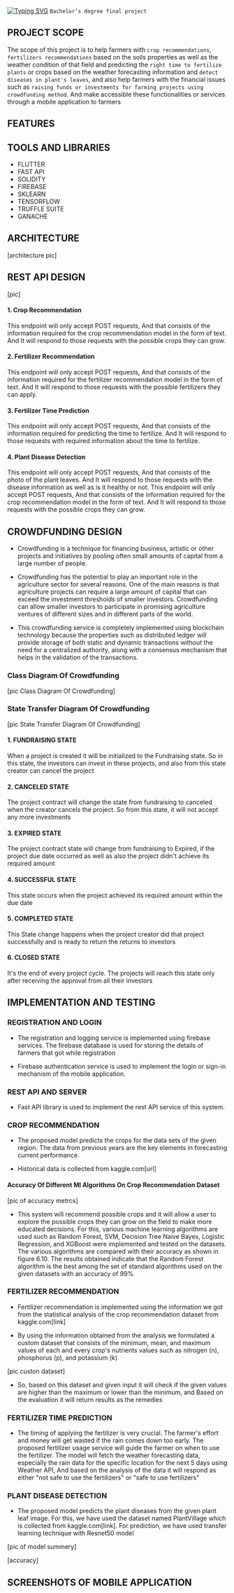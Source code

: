 [![Typing SVG](https://readme-typing-svg.herokuapp.com?font=Fira+Code&pause=1000&color=5800F7&background=FF000000&width=435&lines=FARMING+USING+AI+AND+BLOCKCHAIN)](https://git.io/typing-svg)
`` Bachelor’s degree final project ``

## PROJECT SCOPE

The scope of this project is to help farmers with ``crop recommendations``, ``fertilizers
recommendations`` based on the soils properties as well as the weather condition of that field
and predicting the ``right time to fertilize plants`` or crops based on the weather forecasting
information and ``detect diseases in plant's leaves``, and also help farmers with the financial
issues such as ``raising funds or investments for farming projects using crowdfunding method``.
And make
accessible these functionalities or services through a mobile application to
farmers

## FEATURES

## TOOLS AND LIBRARIES

- FLUTTER
- FAST API
- SOLIDITY
- FIREBASE
- SKLEARN
- TENSORFLOW
- TRUFFLE SUITE
- GANACHE

## ARCHITECTURE

[architecture pic]


## REST API DESIGN
[pic]

#### 1. Crop Recommendation

This endpoint will only accept POST requests, And that consists of the
information required for the crop recommendation model in the form of text. And It
will respond to those requests with the possible crops they can grow.

#### 2. Fertilizer Recommendation

This endpoint will only accept POST requests, And that consists of the
information required for the fertilizer recommendation model in the form of text. And
It will respond to those requests with the possible fertilizers they can apply.

#### 3. Fertilizer Time Prediction

This endpoint will only accept POST requests, And that consists of the
information required for predicting the time to fertilize. And It will respond to those
requests with required information about the time to fertilize.

#### 4. Plant Disease Detection

This endpoint will only accept POST requests, And that consists of the photo
of the plant leaves. And It will respond to those requests with the disease information
as well as is it healthy or not.
This endpoint will only accept POST requests, And that consists of the
information required for the crop recommendation model in the form of text. And It
will respond to those requests with the possible crops they can grow.

## CROWDFUNDING DESIGN

- Crowdfunding is a technique for financing business, artistic or other projects and
initiatives by pooling often small amounts of capital from a large number of people.

- Crowdfunding has the potential to play an important role in the agriculture sector for
several reasons. One of the main reasons is that agriculture projects can require a large
amount of capital that can exceed the investment thresholds of smaller investors.
Crowdfunding can allow smaller investors to participate in promising agriculture ventures of
different sizes and in different parts of the world.

- This crowdfunding service is completely implemented using blockchain technology
because the properties such as distributed ledger will provide storage of both static and
dynamic transactions without the need for a centralized authority, along with a consensus
mechanism that helps in the validation of the transactions.

### Class Diagram Of Crowdfunding

[pic Class Diagram Of Crowdfunding]

### State Transfer Diagram Of Crowdfunding

[pic State Transfer Diagram Of Crowdfunding]

#### 1. FUNDRAISING STATE
When a project is created it will be initialized to the Fundraising state. So in this state,
the investors can invest in these projects, and also from this state creator can cancel the
project

#### 2. CANCELED STATE
The project contract will change the state from fundraising to canceled when the
creator cancels the project. So from this state, it will not accept any more investments

#### 3. EXPIRED STATE
The project contract state will change from fundraising to Expired, if the project due
date occurred as well as also the project didn't achieve its required amount

#### 4. SUCCESSFUL STATE
This state occurs when the project achieved its required amount within the due date

#### 5. COMPLETED STATE
This State change happens when the project creator did that project successfully and
is ready to return the returns to investors

#### 6. CLOSED STATE
It's the end of every project cycle. The projects will reach this state only after
receiving the approval from all their investors


## IMPLEMENTATION AND TESTING

### REGISTRATION AND LOGIN

- The registration and logging service is implemented using firebase services. The
firebase database is used for storing the details of farmers that got while registration

- Firebase authentication service is used to implement the login or sign-in mechanism
of the mobile application.

### REST API AND SERVER

- Fast API library is used to implement the rest API service of this system.

### CROP RECOMMENDATION

- The proposed model predicts the crops for the data sets of the given region. The data
from previous years are the key elements in forecasting current performance.

- Historical data
is collected from kaggle.com[url]

#### Accuracy Of Different Ml Algorithms On Crop Recommendation Dataset

[pic of accuracy metrcs]

- This system will recommend possible crops and it will allow a user to explore the
possible crops they can grow on the field to make more educated decisions. For this, various
machine learning algorithms are used such as Random Forest, SVM, Decision Tree Naive
Bayes, Logistic Regression, and XGBoost were implemented and tested on the datasets. The
various algorithms are compared with their accuracy as shown in figure 6.10. The results
obtained indicate that the Random Forest algorithm is the best among the set of standard
algorithms used on the given datasets with an accuracy of 99%

### FERTILIZER RECOMMENDATION

- Fertilizer recommendation is implemented using the information we got from the
statistical analysis of the crop recommendation dataset from kaggle.com[link]

- By using the
information obtained from the analysis we formulated a custom dataset that consists of the
minimum, mean, and maximum values of each and every crop's nutrients values such as
nitrogen (n), phosphorus (p), and potassium (k)

[pic custon dataset]

- So, based on this dataset and given input it will check if the given values are higher
than the maximum or lower than the minimum, and Based on the evaluation it will return
results as the remedies

### FERTILIZER TIME PREDICTION

- The timing of applying the fertilizer is very crucial. The farmer's effort and money
will get wasted if the rain comes down too early. The proposed fertilizer usage service will
guide the farmer on when to use the fertilizer. The model will fetch the weather forecasting
data, especially the rain data for the specific location for the next 5 days using Weather API,
And based on the analysis of the data it will respond as either "not safe to use the fertilizers"
or "safe to use fertilizers"

### PLANT DISEASE DETECTION

- The proposed model predicts the plant diseases from the given plant leaf image. For
this, we have used the dataset named PlantVillage which is collected from kaggle.com[link]. For
prediction, we have used transfer learning technique with Resnet50 model

[pic of model summery]

[accuracy]

## SCREENSHOTS OF MOBILE APPLICATION


